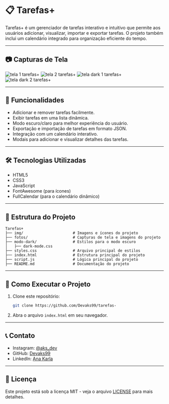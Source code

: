 # 📋 Tarefas+

Tarefas+ é um gerenciador de tarefas interativo e intuitivo que permite aos usuários adicionar, visualizar, importar e exportar tarefas. O projeto também inclui um calendário integrado para organização eficiente do tempo.

---

## 📷 Capturas de Tela

![tela 1 tarefas+](https://github.com/user-attachments/assets/41a3dd03-c7a9-49c6-ad0e-4aac01db24e2)
![tela 2 tarefas+](https://github.com/user-attachments/assets/a2f57b06-2687-4214-939a-2d6a457610a4)
![tela dark 1 tarefas+](https://github.com/user-attachments/assets/cc29e105-0b29-4f40-97f7-e330acef9ddf)
![tela dark 2 tarefas+](https://github.com/user-attachments/assets/1716f873-2cdc-4d27-b0ce-0ac9db3fc1cd)


---

## 📌 Funcionalidades

- Adicionar e remover tarefas facilmente.
- Exibir tarefas em uma lista dinâmica.
- Modo escuro/claro para melhor experiência do usuário.
- Exportação e importação de tarefas em formato JSON.
- Integração com um calendário interativo.
- Modais para adicionar e visualizar detalhes das tarefas.

---

## 🛠 Tecnologias Utilizadas

- HTML5
- CSS3
- JavaScript
- FontAwesome (para ícones)
- FullCalendar (para o calendário dinâmico)

---
## 📂 Estrutura do Projeto

```
Tarefas+
├── img/                      # Imagens e ícones do projeto
├── fotos/                    # Capturas de tela e imagens do projeto
├── modo-dark/                # Estilos para o modo escuro
│   ├── dark-mode.css
├── styles.css                # Arquivo principal de estilos
├── index.html                # Estrutura principal do projeto
├── script.js                 # Lógica principal do projeto
├── README.md                 # Documentação do projeto
```

---

## 🚀 Como Executar o Projeto

1. Clone este repositório:
   ```sh
   git clone https://github.com/Devaks99/tarefas-
   ```
2. Abra o arquivo `index.html` em seu navegador.

---

## 📞 Contato

- Instagram: [@aks_dev](https://www.instagram.com/aks_dev/)
- GitHub: [Devaks99](https://github.com/Devaks99/tarefas-)
- LinkedIn: [Ana Karla](https://www.linkedin.com/in/ana-karla-209606263)

---

## 📜 Licença

Este projeto está sob a licença MIT - veja o arquivo [LICENSE](LICENSE) para mais detalhes.

